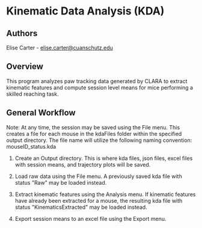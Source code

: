 # Kinematic Data Analysis (KDA)

## Authors

Elise Carter - elise.carter@cuanschutz.edu

## Overview

This program analyzes paw tracking data generated by CLARA to extract kinematic features and compute session level means for mice performing a skilled reaching task. 

## General Workflow

Note: At any time, the session may be saved using the File menu. This creates a file for each mouse in the kdaFiles folder within the specified output directory. The file name will utilize the following naming convention: mouseID_status.kda

1) Create an Output directory. This is where kda files, json files, excel files with session means, and trajectory plots will be saved.

2) Load raw data using the File menu. A previously saved kda file with status "Raw" may be loaded instead.

3) Extract kinematic features using the Analysis menu. If kinematic features have already been extracted for a mouse, the resulting kda file with status "KinematicsExtracted" may be loaded instead.

4) Export session means to an excel file using the Export menu.